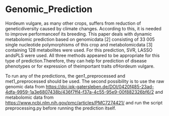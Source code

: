 # Genomic_Prediction

Hordeum vulgare, as many other crops, suffers from reduction of geneticdiversity caused by climate changes. According to this, it is needed to improve performanceof its breeding. This paper deals with dynamic metabolomic prediction based on genomicdata [2] consisting of 33 005 single nucleotide polymorphisms of this crop and metabolomicdata [3] containing 128 metabolites were used. For this prediction, SVR, LASSO andsPLS were used. All three methods appeared to be appropriate for this type of prediction.Therefore, they can help for prediction of disease phenotypes or for expression of theimportant traits ofHordeum vulgare.

To run any of the predictions, the gen1_preprocessed and met1_preprocessed should be used. The second possibility is to use the raw genomic data from https://doi.ipk-gatersleben.de/DOI/0420f485-23ad-4dfa-9959-1a3e6807438b/436f7ff4-f37a-4c55-95e9-00f882326bf6/2 and metabolomic data from https://www.ncbi.nlm.nih.gov/pmc/articles/PMC7274421/ and run the script preprocessing.py before running the prediction itself.
